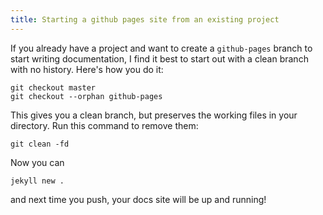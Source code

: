 ```yaml
---
title: Starting a github pages site from an existing project
---
```


If you already have a project and want to create a `github-pages` branch to start writing documentation, I find it best to start out with a clean branch with no history. Here's how you do it:

```
git checkout master
git checkout --orphan github-pages
```

This gives you a clean branch, but preserves the working files in your directory. Run this command to remove them:

```
git clean -fd
```

Now you can

```
jekyll new .
```

and next time you push, your docs site will be up and running!
